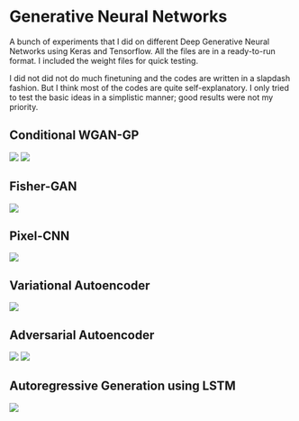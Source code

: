 # Generative Neural Networks
A bunch of experiments that I did on different Deep Generative Neural Networks using Keras and Tensorflow. All the files are in a ready-to-run
format. I included the weight files for quick testing.

I did not did not do much finetuning and the codes are written in a slapdash fashion. But I think most of the codes are quite self-explanatory. I only tried to test the basic ideas in a simplistic manner; good results were not my priority.

## Conditional WGAN-GP
![](https://i.imgur.com/NV10fn0.png)
![](https://i.imgur.com/FcKSq02.png)
## Fisher-GAN
![](https://i.imgur.com/rwZUmSq.png)
## Pixel-CNN
![](https://i.imgur.com/LSTiC0J.png)
## Variational Autoencoder
![](https://i.imgur.com/NzxsfgI.png)
## Adversarial Autoencoder
![](https://i.imgur.com/IpJUTLM.png)
![](https://i.imgur.com/rvlb950.png)
## Autoregressive Generation using LSTM
![](https://i.imgur.com/y47fi0N.png)
